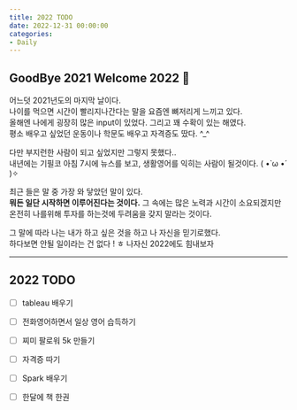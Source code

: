 ```yaml
---
title: 2022 TODO
date: 2022-12-31 00:00:00
categories:
- Daily
---
```


##  GoodBye 2021 Welcome 2022 🎈

어느덧 2021년도의 마지막 날이다. <br>나이를 먹으면 시간이 빨리지나간다는 말을 요즘엔 뼈저리게 느끼고 있다.<br>올해엔 나에게 굉장히 많은 input이 있었다.  그리고 꽤 수확이 있는 해였다.  <br>평소 배우고 싶었던 운동이나 학문도 배우고 자격증도 땄다. ^_^

 다만 부지런한 사람이 되고 싶었지만 그렇지 못했다..<br>내년에는 기필코 아침 7시에 뉴스를 보고, 생활영어를 익히는 사람이 될것이다. ( •̀ ω •́ )✧

최근 들은 말 중 가장 와 닿았던 말이 있다.<br>**뭐든 일단 시작하면 이루어진다는 것이다.**  그 속에는 많은 노력과 시간이 소요되겠지만 온전히 나를위해 투자를 하는것에 두려움을 갖지 말라는 것이다.  

그 말에 따라 나는 내가 하고 싶은 것을 하고 나 자신을 믿기로했다.<br>하다보면 안될 일이라는 건 없다 ! ㅎ 나자신 2022에도 힘내보자 



--------

## 2022 TODO

- [ ] tableau 배우기

- [ ] 전화영어하면서 일상 영어 습득하기

- [ ] 찌미 팔로워 5k 만들기

- [ ] 자격증 따기

- [ ] Spark 배우기

- [ ] 한달에 책 한권

  
